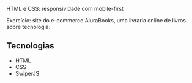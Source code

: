 HTML e CSS: responsividade com mobile-first

Exercício: site do e-commerce AluraBooks, uma livraria online de livros sobre tecnologia.

## Tecnologias
* HTML
* CSS
* SwiperJS
